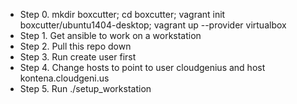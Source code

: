 * Step 0. mkdir boxcutter; cd boxcutter; vagrant init boxcutter/ubuntu1404-desktop; vagrant up --provider virtualbox
* Step 1. Get ansible to work on a workstation
* Step 2. Pull this repo down
* Step 3. Run create user first
* Step 4. Change hosts to point to user cloudgenius and host kontena.cloudgeni.us
* Step 5. Run ./setup_workstation
